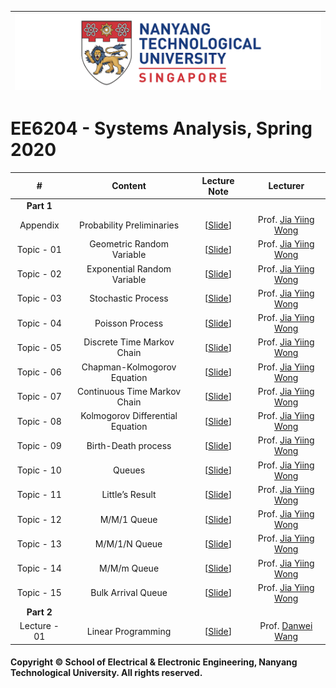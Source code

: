 |![image](https://github.com/NTU-CCA/EE6401/blob/master/logo.png)|
|---|
# EE6204 - Systems Analysis, Spring 2020

|#|Content|Lecture Note|Lecturer|
|:---:|:---:|:---:|:---:|
|**Part 1**|
|Appendix|Probability Preliminaries|[[Slide](https://github.com/NTU-CCA/EE6401/blob/master/Slides/EE6401_Part1_1.pdf)]|Prof. [Jia Yiing Wong](https://www.ntu.edu.sg/home/elpchau/)
|Topic - 01|Geometric Random Variable|[[Slide](https://github.com/NTU-CCA/EE6401/blob/master/Slides/EE6401_Part1_1.pdf)]|Prof. [Jia Yiing Wong](https://www.ntu.edu.sg/home/elpchau/)
|Topic - 02|Exponential Random Variable|[[Slide](https://github.com/NTU-CCA/EE6401/blob/master/Slides/EE6401_Part1_1.pdf)]|Prof. [Jia Yiing Wong](https://www.ntu.edu.sg/home/elpchau/)
|Topic - 03|Stochastic Process|[[Slide](https://github.com/NTU-CCA/EE6401/blob/master/Slides/EE6401_Part1_1.pdf)]|Prof. [Jia Yiing Wong](https://www.ntu.edu.sg/home/elpchau/)
|Topic - 04|Poisson Process|[[Slide](https://github.com/NTU-CCA/EE6401/blob/master/Slides/EE6401_Part1_1.pdf)]|Prof. [Jia Yiing Wong](https://www.ntu.edu.sg/home/elpchau/)
|Topic - 05|Discrete Time Markov Chain|[[Slide](https://github.com/NTU-CCA/EE6401/blob/master/Slides/EE6401_Part1_1.pdf)]|Prof. [Jia Yiing Wong](https://www.ntu.edu.sg/home/elpchau/)
|Topic - 06|Chapman-Kolmogorov Equation|[[Slide](https://github.com/NTU-CCA/EE6401/blob/master/Slides/EE6401_Part1_1.pdf)]|Prof. [Jia Yiing Wong](https://www.ntu.edu.sg/home/elpchau/)
|Topic - 07|Continuous Time Markov Chain|[[Slide](https://github.com/NTU-CCA/EE6401/blob/master/Slides/EE6401_Part1_1.pdf)]|Prof. [Jia Yiing Wong](https://www.ntu.edu.sg/home/elpchau/)
|Topic - 08|Kolmogorov Differential Equation|[[Slide](https://github.com/NTU-CCA/EE6401/blob/master/Slides/EE6401_Part1_1.pdf)]|Prof. [Jia Yiing Wong](https://www.ntu.edu.sg/home/elpchau/)
|Topic - 09|Birth-Death process|[[Slide](https://github.com/NTU-CCA/EE6401/blob/master/Slides/EE6401_Part1_1.pdf)]|Prof. [Jia Yiing Wong](https://www.ntu.edu.sg/home/elpchau/)
|Topic - 10|Queues|[[Slide](https://github.com/NTU-CCA/EE6401/blob/master/Slides/EE6401_Part1_1.pdf)]|Prof. [Jia Yiing Wong](https://www.ntu.edu.sg/home/elpchau/)
|Topic - 11|Little’s Result|[[Slide](https://github.com/NTU-CCA/EE6401/blob/master/Slides/EE6401_Part1_1.pdf)]|Prof. [Jia Yiing Wong](https://www.ntu.edu.sg/home/elpchau/)
|Topic - 12|M/M/1 Queue|[[Slide](https://github.com/NTU-CCA/EE6401/blob/master/Slides/EE6401_Part1_1.pdf)]|Prof. [Jia Yiing Wong](https://www.ntu.edu.sg/home/elpchau/)
|Topic - 13|M/M/1/N Queue|[[Slide](https://github.com/NTU-CCA/EE6401/blob/master/Slides/EE6401_Part1_1.pdf)]|Prof. [Jia Yiing Wong](https://www.ntu.edu.sg/home/elpchau/)
|Topic - 14|M/M/m Queue|[[Slide](https://github.com/NTU-CCA/EE6401/blob/master/Slides/EE6401_Part1_1.pdf)]|Prof. [Jia Yiing Wong](https://www.ntu.edu.sg/home/elpchau/)
|Topic - 15|Bulk Arrival Queue|[[Slide](https://github.com/NTU-CCA/EE6401/blob/master/Slides/EE6401_Part1_1.pdf)]|Prof. [Jia Yiing Wong](https://www.ntu.edu.sg/home/elpchau/)
|**Part 2**|
|Lecture - 01|Linear Programming|[[Slide](https://github.com/NTU-CCA/EE6401/blob/master/Slides/EE6401_Part2_Appendix_Linear_Algebra.pdf)]|Prof. [Danwei Wang](http://research.ntu.edu.sg/expertise/academicprofile/Pages/StaffProfile.aspx?ST_EMAILID=EDWWANG)


#### Copyright © School of Electrical & Electronic Engineering, Nanyang Technological University. All rights reserved.

